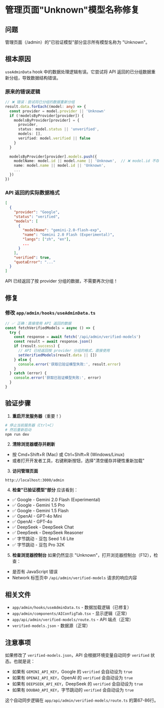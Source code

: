 # 管理页面"Unknown"模型名称修复

## 问题
管理页面（/admin）的"已验证模型"部分显示所有模型名称为 "Unknown"。

## 根本原因

`useAdminData` hook 中的数据处理逻辑有误。它尝试将 API 返回的已分组数据重新分组，导致数据结构错误。

### 原来的错误逻辑
```typescript
// ❌ 错误：尝试将已分组的数据重新分组
result.data.forEach((model: any) => {
  const provider = model.provider || 'Unknown'
  if (!modelsByProvider[provider]) {
    modelsByProvider[provider] = {
      provider,
      status: model.status || 'unverified',
      models: [],
      verified: model.verified || false
    }
  }
  
  modelsByProvider[provider].models.push({
    modelName: model.id || model.name || 'Unknown',  // ❌ model.id 不存在
    name: model.name || model.id || 'Unknown',
    ...
  })
})
```

### API 返回的实际数据格式
```json
[
  {
    "provider": "Google",
    "status": "verified",
    "models": [
      {
        "modelName": "gemini-2.0-flash-exp",
        "name": "Gemini 2.0 Flash (Experimental)",
        "langs": ["zh", "en"],
        ...
      }
    ],
    "verified": true,
    "quotaError": "..."
  }
]
```

API 已经返回了按 provider 分组的数据，不需要再次分组！

## 修复

### 修改 `app/admin/hooks/useAdminData.ts`

```typescript
// ✅ 正确：直接使用 API 返回的数据
const fetchVerifiedModels = async () => {
  try {
    const response = await fetch('/api/admin/verified-models')
    const result = await response.json()
    if (result.success) {
      // API 已经返回按 provider 分组的格式，直接使用
      setVerifiedModels(result.data || [])
    } else {
      console.error('获取已验证模型失败:', result.error)
    }
  } catch (error) {
    console.error('获取已验证模型失败:', error)
  }
}
```

## 验证步骤

1. **重启开发服务器**（重要！）
```bash
# 停止当前服务器（Ctrl+C）
# 然后重新启动
npm run dev
```

2. **清除浏览器缓存并刷新**
- 按 Cmd+Shift+R (Mac) 或 Ctrl+Shift+R (Windows/Linux)
- 或者打开开发者工具，右键刷新按钮，选择"清空缓存并硬性重新加载"

3. **访问管理页面**
```
http://localhost:3000/admin
```

4. **检查"已验证模型"部分**
应该看到：
- ✅ Google - Gemini 2.0 Flash (Experimental)
- ✅ Google - Gemini 1.5 Pro
- ✅ Google - Gemini 1.5 Flash
- ✅ OpenAI - GPT-4o Mini
- ✅ OpenAI - GPT-4o
- ✅ DeepSeek - DeepSeek Chat
- ✅ DeepSeek - DeepSeek Reasoner
- ✅ 字节跳动 - 豆包 Seed 1.6 Lite
- ✅ 字节跳动 - 豆包 Pro 32K

5. **检查浏览器控制台**
如果仍然显示 "Unknown"，打开浏览器控制台（F12），检查：
- 是否有 JavaScript 错误
- Network 标签页中 `/api/admin/verified-models` 请求的响应内容

## 相关文件

- `app/admin/hooks/useAdminData.ts` - 数据加载逻辑（已修复）
- `app/admin/components/AIConfigTab.tsx` - 显示逻辑（正常）
- `app/api/admin/verified-models/route.ts` - API 端点（正常）
- `verified-models.json` - 数据源（正常）

## 注意事项

如果修改了 `verified-models.json`，API 会根据环境变量自动同步 `verified` 状态。也就是说：
- 如果有 `GEMINI_API_KEY`，Google 的 `verified` 会自动设为 `true`
- 如果有 `OPENAI_API_KEY`，OpenAI 的 `verified` 会自动设为 `true`
- 如果有 `DEEPSEEK_API_KEY`，DeepSeek 的 `verified` 会自动设为 `true`
- 如果有 `DOUBAO_API_KEY`，字节跳动的 `verified` 会自动设为 `true`

这个自动同步逻辑在 `app/api/admin/verified-models/route.ts` 的第67-86行。

